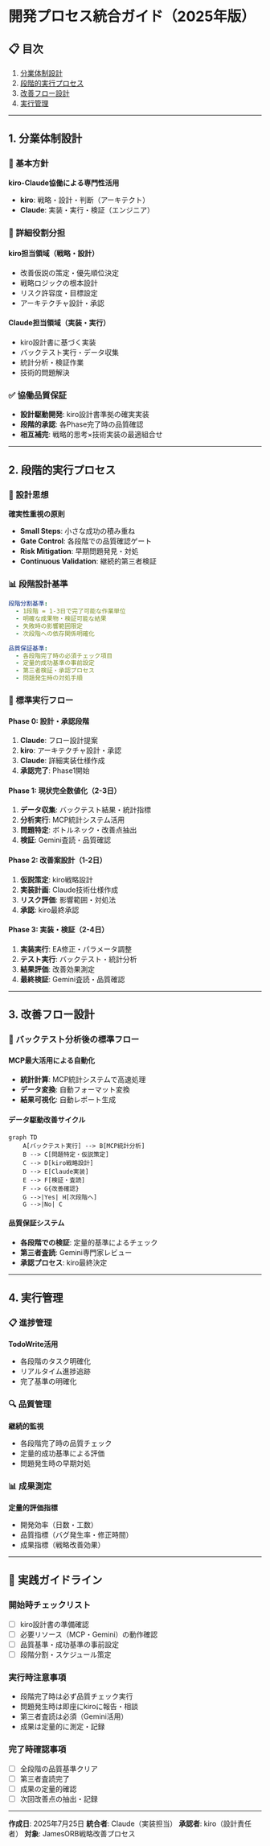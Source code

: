 # 開発プロセス統合ガイド（2025年版）

## 📋 目次
1. [分業体制設計](#分業体制設計)
2. [段階的実行プロセス](#段階的実行プロセス)
3. [改善フロー設計](#改善フロー設計)
4. [実行管理](#実行管理)

---

## 1. 分業体制設計

### 🎯 基本方針
**kiro-Claude協働による専門性活用**
- **kiro**: 戦略・設計・判断（アーキテクト）
- **Claude**: 実装・実行・検証（エンジニア）

### 👥 詳細役割分担

#### kiro担当領域（戦略・設計）
- 改善仮説の策定・優先順位決定
- 戦略ロジックの根本設計
- リスク許容度・目標設定
- アーキテクチャ設計・承認

#### Claude担当領域（実装・実行）
- kiro設計書に基づく実装
- バックテスト実行・データ収集
- 統計分析・検証作業
- 技術的問題解決

### ✅ 協働品質保証
- **設計駆動開発**: kiro設計書準拠の確実実装
- **段階的承認**: 各Phase完了時の品質確認
- **相互補完**: 戦略的思考×技術実装の最適組合せ

---

## 2. 段階的実行プロセス

### 🔄 設計思想
**確実性重視の原則**
- **Small Steps**: 小さな成功の積み重ね
- **Gate Control**: 各段階での品質確認ゲート
- **Risk Mitigation**: 早期問題発見・対処
- **Continuous Validation**: 継続的第三者検証

### 📊 段階設計基準
```yaml
段階分割基準:
  - 1段階 = 1-3日で完了可能な作業単位
  - 明確な成果物・検証可能な結果
  - 失敗時の影響範囲限定
  - 次段階への依存関係明確化

品質保証基準:
  - 各段階完了時の必須チェック項目
  - 定量的成功基準の事前設定
  - 第三者検証・承認プロセス
  - 問題発生時の対処手順
```

### 🎯 標準実行フロー

#### Phase 0: 設計・承認段階
1. **Claude**: フロー設計提案
2. **kiro**: アーキテクチャ設計・承認
3. **Claude**: 詳細実装仕様作成
4. **承認完了**: Phase1開始

#### Phase 1: 現状完全数値化（2-3日）
1. **データ収集**: バックテスト結果・統計指標
2. **分析実行**: MCP統計システム活用
3. **問題特定**: ボトルネック・改善点抽出
4. **検証**: Gemini査読・品質確認

#### Phase 2: 改善案設計（1-2日）
1. **仮説策定**: kiro戦略設計
2. **実装計画**: Claude技術仕様作成
3. **リスク評価**: 影響範囲・対処法
4. **承認**: kiro最終承認

#### Phase 3: 実装・検証（2-4日）
1. **実装実行**: EA修正・パラメータ調整
2. **テスト実行**: バックテスト・統計分析
3. **結果評価**: 改善効果測定
4. **最終検証**: Gemini査読・品質確認

---

## 3. 改善フロー設計

### 🎯 バックテスト分析後の標準フロー

#### MCP最大活用による自動化
- **統計計算**: MCP統計システムで高速処理
- **データ変換**: 自動フォーマット変換
- **結果可視化**: 自動レポート生成

#### データ駆動改善サイクル
```mermaid
graph TD
    A[バックテスト実行] --> B[MCP統計分析]
    B --> C[問題特定・仮説策定]
    C --> D[kiro戦略設計]
    D --> E[Claude実装]
    E --> F[検証・査読]
    F --> G{改善確認}
    G -->|Yes| H[次段階へ]
    G -->|No| C
```

#### 品質保証システム
- **各段階での検証**: 定量的基準によるチェック
- **第三者査読**: Gemini専門家レビュー
- **承認プロセス**: kiro最終決定

---

## 4. 実行管理

### 📋 進捗管理
**TodoWrite活用**
- 各段階のタスク明確化
- リアルタイム進捗追跡
- 完了基準の明確化

### 🔍 品質管理
**継続的監視**
- 各段階完了時の品質チェック
- 定量的成功基準による評価
- 問題発生時の早期対処

### 📊 成果測定
**定量的評価指標**
- 開発効率（日数・工数）
- 品質指標（バグ発生率・修正時間）
- 成果指標（戦略改善効果）

---

## 🎯 実践ガイドライン

### 開始時チェックリスト
- [ ] kiro設計書の準備確認
- [ ] 必要リソース（MCP・Gemini）の動作確認
- [ ] 品質基準・成功基準の事前設定
- [ ] 段階分割・スケジュール策定

### 実行時注意事項
- 段階完了時は必ず品質チェック実行
- 問題発生時は即座にkiroに報告・相談
- 第三者査読は必須（Gemini活用）
- 成果は定量的に測定・記録

### 完了時確認事項
- [ ] 全段階の品質基準クリア
- [ ] 第三者査読完了
- [ ] 成果の定量的確認
- [ ] 次回改善点の抽出・記録

---

**作成日**: 2025年7月25日
**統合者**: Claude（実装担当）
**承認者**: kiro（設計責任者）
**対象**: JamesORB戦略改善プロセス

